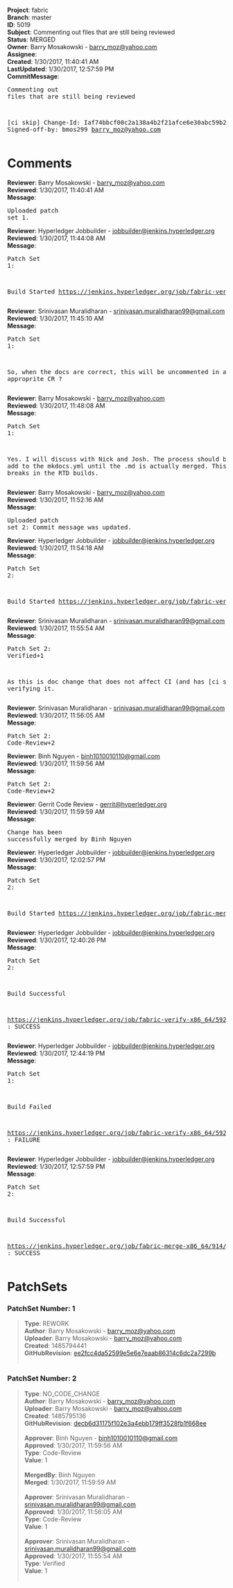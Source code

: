 <strong>Project</strong>: fabric<br><strong>Branch</strong>: master<br><strong>ID</strong>: 5019<br><strong>Subject</strong>: Commenting out files that are still being reviewed<br><strong>Status</strong>: MERGED<br><strong>Owner</strong>: Barry Mosakowski - barry_moz@yahoo.com<br><strong>Assignee</strong>:<br><strong>Created</strong>: 1/30/2017, 11:40:41 AM<br><strong>LastUpdated</strong>: 1/30/2017, 12:57:59 PM<br><strong>CommitMessage</strong>:<br><pre>Commenting out files that are still being reviewed

[ci skip]
Change-Id: Iaf74bbcf00c2a138a4b2f21afce6e30abc59b2d6
Signed-off-by: bmos299 <barry_moz@yahoo.com>
</pre><h1>Comments</h1><strong>Reviewer</strong>: Barry Mosakowski - barry_moz@yahoo.com<br><strong>Reviewed</strong>: 1/30/2017, 11:40:41 AM<br><strong>Message</strong>: <pre>Uploaded patch set 1.</pre><strong>Reviewer</strong>: Hyperledger Jobbuilder - jobbuilder@jenkins.hyperledger.org<br><strong>Reviewed</strong>: 1/30/2017, 11:44:08 AM<br><strong>Message</strong>: <pre>Patch Set 1:

Build Started https://jenkins.hyperledger.org/job/fabric-verify-x86_64/5922/</pre><strong>Reviewer</strong>: Srinivasan Muralidharan - srinivasan.muralidharan99@gmail.com<br><strong>Reviewed</strong>: 1/30/2017, 11:45:10 AM<br><strong>Message</strong>: <pre>Patch Set 1:

So, when the docs are correct, this will be uncommented in an approprite CR ?</pre><strong>Reviewer</strong>: Barry Mosakowski - barry_moz@yahoo.com<br><strong>Reviewed</strong>: 1/30/2017, 11:48:08 AM<br><strong>Message</strong>: <pre>Patch Set 1:

Yes.  I will discuss with Nick and Josh.  The process should be not to add to the mkdocs.yml until the .md is actually merged.  This is causing breaks in the RTD builds.</pre><strong>Reviewer</strong>: Barry Mosakowski - barry_moz@yahoo.com<br><strong>Reviewed</strong>: 1/30/2017, 11:52:16 AM<br><strong>Message</strong>: <pre>Uploaded patch set 2: Commit message was updated.</pre><strong>Reviewer</strong>: Hyperledger Jobbuilder - jobbuilder@jenkins.hyperledger.org<br><strong>Reviewed</strong>: 1/30/2017, 11:54:18 AM<br><strong>Message</strong>: <pre>Patch Set 2:

Build Started https://jenkins.hyperledger.org/job/fabric-verify-x86_64/5925/</pre><strong>Reviewer</strong>: Srinivasan Muralidharan - srinivasan.muralidharan99@gmail.com<br><strong>Reviewed</strong>: 1/30/2017, 11:55:54 AM<br><strong>Message</strong>: <pre>Patch Set 2: Verified+1

As this is doc change that does not affect CI (and has [ci skip]) +1 verifying it.</pre><strong>Reviewer</strong>: Srinivasan Muralidharan - srinivasan.muralidharan99@gmail.com<br><strong>Reviewed</strong>: 1/30/2017, 11:56:05 AM<br><strong>Message</strong>: <pre>Patch Set 2: Code-Review+2</pre><strong>Reviewer</strong>: Binh Nguyen - binh1010010110@gmail.com<br><strong>Reviewed</strong>: 1/30/2017, 11:59:56 AM<br><strong>Message</strong>: <pre>Patch Set 2: Code-Review+2</pre><strong>Reviewer</strong>: Gerrit Code Review - gerrit@hyperledger.org<br><strong>Reviewed</strong>: 1/30/2017, 11:59:59 AM<br><strong>Message</strong>: <pre>Change has been successfully merged by Binh Nguyen</pre><strong>Reviewer</strong>: Hyperledger Jobbuilder - jobbuilder@jenkins.hyperledger.org<br><strong>Reviewed</strong>: 1/30/2017, 12:02:57 PM<br><strong>Message</strong>: <pre>Patch Set 2:

Build Started https://jenkins.hyperledger.org/job/fabric-merge-x86_64/914/</pre><strong>Reviewer</strong>: Hyperledger Jobbuilder - jobbuilder@jenkins.hyperledger.org<br><strong>Reviewed</strong>: 1/30/2017, 12:40:26 PM<br><strong>Message</strong>: <pre>Patch Set 2:

Build Successful 

https://jenkins.hyperledger.org/job/fabric-verify-x86_64/5925/ : SUCCESS</pre><strong>Reviewer</strong>: Hyperledger Jobbuilder - jobbuilder@jenkins.hyperledger.org<br><strong>Reviewed</strong>: 1/30/2017, 12:44:19 PM<br><strong>Message</strong>: <pre>Patch Set 1:

Build Failed 

https://jenkins.hyperledger.org/job/fabric-verify-x86_64/5922/ : FAILURE</pre><strong>Reviewer</strong>: Hyperledger Jobbuilder - jobbuilder@jenkins.hyperledger.org<br><strong>Reviewed</strong>: 1/30/2017, 12:57:59 PM<br><strong>Message</strong>: <pre>Patch Set 2:

Build Successful 

https://jenkins.hyperledger.org/job/fabric-merge-x86_64/914/ : SUCCESS</pre><h1>PatchSets</h1><h3>PatchSet Number: 1</h3><blockquote><strong>Type</strong>: REWORK<br><strong>Author</strong>: Barry Mosakowski - barry_moz@yahoo.com<br><strong>Uploader</strong>: Barry Mosakowski - barry_moz@yahoo.com<br><strong>Created</strong>: 1485794441<br><strong>GitHubRevision</strong>: [ee2fcc4da52599e5e6e7eaab86314c6dc2a7299b](https://github.com/hyperledger/fabric/commit/ee2fcc4da52599e5e6e7eaab86314c6dc2a7299b)<br><br></blockquote><h3>PatchSet Number: 2</h3><blockquote><strong>Type</strong>: NO_CODE_CHANGE<br><strong>Author</strong>: Barry Mosakowski - barry_moz@yahoo.com<br><strong>Uploader</strong>: Barry Mosakowski - barry_moz@yahoo.com<br><strong>Created</strong>: 1485795136<br><strong>GitHubRevision</strong>: [decb6d31175f102e3a4ebb179ff3528fb1f668ee](https://github.com/hyperledger/fabric/commit/decb6d31175f102e3a4ebb179ff3528fb1f668ee)<br><br><strong>Approver</strong>: Binh Nguyen - binh1010010110@gmail.com<br><strong>Approved</strong>: 1/30/2017, 11:59:56 AM<br><strong>Type</strong>: Code-Review<br><strong>Value</strong>: 1<br><br><strong>MergedBy</strong>: Binh Nguyen<br><strong>Merged</strong>: 1/30/2017, 11:59:59 AM<br><br><strong>Approver</strong>: Srinivasan Muralidharan - srinivasan.muralidharan99@gmail.com<br><strong>Approved</strong>: 1/30/2017, 11:56:05 AM<br><strong>Type</strong>: Code-Review<br><strong>Value</strong>: 1<br><br><strong>Approver</strong>: Srinivasan Muralidharan - srinivasan.muralidharan99@gmail.com<br><strong>Approved</strong>: 1/30/2017, 11:55:54 AM<br><strong>Type</strong>: Verified<br><strong>Value</strong>: 1<br><br></blockquote>